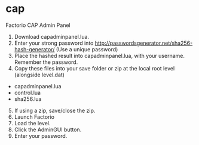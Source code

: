 # cap
Factorio CAP Admin Panel

1. Download capadminpanel.lua.
2. Enter your strong password into http://passwordsgenerator.net/sha256-hash-generator/ (Use a unique password)
3. Place the hashed result into capadminpanel.lua, with your username. Remember the password.
4. Copy these files into your save folder or zip at the local root level (alongside level.dat)

* capadminpanel.lua
* control.lua
* sha256.lua

5. If using a zip, save/close the zip.
6. Launch Factorio
7. Load the level.
8. Click the AdminGUI button.
9. Enter your password.
